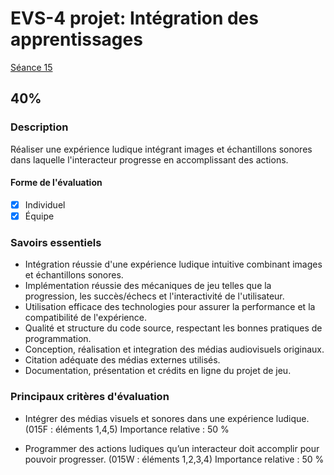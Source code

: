 # EVS-4 projet: Intégration des apprentissages

[Séance 15](../../../01-deroulement/15/)

## 40%

### Description

Réaliser une expérience ludique intégrant images et échantillons sonores dans laquelle l'interacteur progresse en accomplissant des actions. 

#### Forme de l'évaluation

* [x] Individuel
* [x] Équipe

### Savoirs essentiels

- Intégration réussie d'une expérience ludique intuitive combinant images et échantillons sonores.
- Implémentation réussie des mécaniques de jeu telles que la progression, les succès/échecs et l'interactivité de l'utilisateur.
- Utilisation efficace des technologies pour assurer la performance et la compatibilité de l'expérience.
- Qualité et structure du code source, respectant les bonnes pratiques de programmation.
- Conception, réalisation et integration des médias audiovisuels originaux.
- Citation adéquate des médias externes utilisés.
- Documentation, présentation et crédits en ligne du projet de jeu.


### Principaux critères d'évaluation

* Intégrer des médias visuels et sonores dans une expérience ludique.  (015F : éléments 1,4,5)  Importance relative : 50 %              

* Programmer des actions ludiques qu’un interacteur doit accomplir pour pouvoir progresser.  (015W : éléments 1,2,3,4)  Importance relative : 50 %

